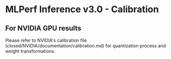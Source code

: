 # MLPerf Inference v3.0 - Calibration


## For NVIDIA GPU results

Please refer to NVIDIA's calibration file (closed/NVIDIA/documentation/calibration.md) for quantization process and weight transformations.
